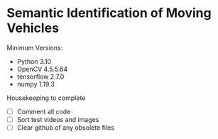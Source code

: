 # Semantic Identification of Moving Vehicles 
Minimum Versions:
- Python      3.10
- OpenCV      4.5.5.64
- tensorflow  2.7.0
- numpy       1.19.3

Housekeeping to complete
- [ ] Comment all code
- [ ] Sort test videos and images
- [ ] Clear github of any obsolete files
